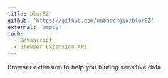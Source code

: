 ```yaml
---
title: blurEZ
github: 'https://github.com/mobasergio/blurEZ'
external: 'empty'
tech:
  - Javascript
  - Browser Extension API
---
```

Browser extension to help you bluring sensitive data